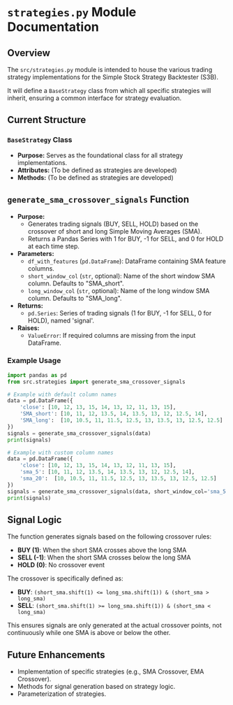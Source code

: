 # `strategies.py` Module Documentation

## Overview
The `src/strategies.py` module is intended to house the various trading strategy implementations for the Simple Stock Strategy Backtester (S3B).

It will define a `BaseStrategy` class from which all specific strategies will inherit, ensuring a common interface for strategy evaluation.

## Current Structure

### `BaseStrategy` Class
- **Purpose:** Serves as the foundational class for all strategy implementations.
- **Attributes:** (To be defined as strategies are developed)
- **Methods:** (To be defined as strategies are developed)

## `generate_sma_crossover_signals` Function

- **Purpose:**
    - Generates trading signals (BUY, SELL, HOLD) based on the crossover of short and long Simple Moving Averages (SMA).
    - Returns a Pandas Series with 1 for BUY, -1 for SELL, and 0 for HOLD at each time step.
- **Parameters:**
    - `df_with_features` (`pd.DataFrame`): DataFrame containing SMA feature columns.
    - `short_window_col` (`str`, optional): Name of the short window SMA column. Defaults to "SMA_short".
    - `long_window_col` (`str`, optional): Name of the long window SMA column. Defaults to "SMA_long".
- **Returns:**
    - `pd.Series`: Series of trading signals (1 for BUY, -1 for SELL, 0 for HOLD), named 'signal'.
- **Raises:**
    - `ValueError`: If required columns are missing from the input DataFrame.

### Example Usage
```python
import pandas as pd
from src.strategies import generate_sma_crossover_signals

# Example with default column names
data = pd.DataFrame({
    'close': [10, 12, 13, 15, 14, 13, 12, 11, 13, 15],
    'SMA_short': [10, 11, 12, 13.5, 14, 13.5, 13, 12, 12.5, 14],
    'SMA_long':  [10, 10.5, 11, 11.5, 12.5, 13, 13.5, 13, 12.5, 12.5]
})
signals = generate_sma_crossover_signals(data)
print(signals)

# Example with custom column names
data = pd.DataFrame({
    'close': [10, 12, 13, 15, 14, 13, 12, 11, 13, 15],
    'sma_5': [10, 11, 12, 13.5, 14, 13.5, 13, 12, 12.5, 14],
    'sma_20':  [10, 10.5, 11, 11.5, 12.5, 13, 13.5, 13, 12.5, 12.5]
})
signals = generate_sma_crossover_signals(data, short_window_col='sma_5', long_window_col='sma_20')
print(signals)
```

## Signal Logic

The function generates signals based on the following crossover rules:
- **BUY (1)**: When the short SMA crosses above the long SMA
- **SELL (-1)**: When the short SMA crosses below the long SMA
- **HOLD (0)**: No crossover event

The crossover is specifically defined as:
- **BUY**: `(short_sma.shift(1) <= long_sma.shift(1)) & (short_sma > long_sma)`
- **SELL**: `(short_sma.shift(1) >= long_sma.shift(1)) & (short_sma < long_sma)`

This ensures signals are only generated at the actual crossover points, not continuously while one SMA is above or below the other.

## Future Enhancements
- Implementation of specific strategies (e.g., SMA Crossover, EMA Crossover).
- Methods for signal generation based on strategy logic.
- Parameterization of strategies.
